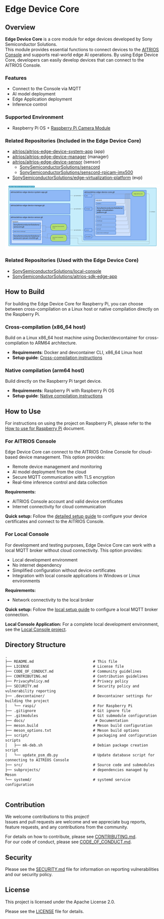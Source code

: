 # Edge Device Core

## Overview

**Edge Device Core** is a core module for edge devices developed by Sony Semiconductor Solutions.  
This module provides essential functions to connect devices to the [AITRIOS Console](https://www.aitrios.sony-semicon.com/) and supports real-world edge AI operations.
By using Edge Device Core, developers can easily develop devices that can connect to the AITRIOS Console.

### Features

- Connect to the Console via MQTT
- AI model deployment
- Edge Application deployment
- Inference control

### Supported Environment

- Raspberry Pi OS + [Raspberry Pi Camera Module](https://www.raspberrypi.com/documentation/accessories/ai-camera.html)

### Related Repositories (Included in the Edge Device Core)

 - [aitrios/aitrios-edge-device-system-app](https://github.com/aitrios/aitrios-edge-device-system-app) (app)
 - [aitrios/aitrios-edge-device-manager](https://github.com/aitrios/aitrios-edge-device-manager) (manager)
 - [aitrios/aitrios-edge-device-sensor](https://github.com/aitrios/aitrios-edge-device-sensor) (sensor)
   - [SonySemiconductorSolutions/senscord](https://github.com/SonySemiconductorSolutions/senscord)
   - [SonySemiconductorSolutions/senscord-rpicam-imx500](https://github.com/SonySemiconductorSolutions/senscord-rpicam-imx500)
 - [SonySemiconductorSolutions/edge-virtualization-platform](https://github.com/SonySemiconductorSolutions/edge-virtualization-platform) (evp)

![Edge Device Core related repositories diagram](docs/images/edc_related_repositories.png)

### Related Repositories (Used with the Edge Device Core)

 - [SonySemiconductorSolutions/local-console](https://github.com/SonySemiconductorSolutions/local-console)
 - [SonySemiconductorSolutions/aitrios-sdk-edge-app](https://github.com/SonySemiconductorSolutions/aitrios-sdk-edge-app)

## How to Build

For building the Edge Device Core for Raspberry Pi, you can choose between cross-compilation on a Linux host or native compilation directly on the Raspberry Pi.

### Cross-compilation (x86_64 host)

Build on a Linux x86_64 host machine using Docker/devcontainer for cross-compilation to ARM64 architecture.

- **Requirements**: Docker and devcontainer CLI, x86_64 Linux host
- **Setup guide**: [Cross-compilation instructions](docs/how_to_build_for_raspberry_pi.md#cross-compile-for-raspberry-pi-from-amd64-x86_64)

### Native compilation (arm64 host)

Build directly on the Raspberry Pi target device.

- **Requirements**: Raspberry Pi with Raspberry Pi OS
- **Setup guide**: [Native compilation instructions](docs/how_to_build_for_raspberry_pi.md#native-compile-on-raspberry-pi-aarch64-arm64)

## How to Use

For instructions on using the project on Raspberry Pi, please refer to the [How to use for Raspberry Pi](docs/how_to_use_for_raspberry_pi.md) document.

### For AITRIOS Console

Edge Device Core can connect to the AITRIOS Online Console for cloud-based device management. This option provides:

- Remote device management and monitoring
- AI model deployment from the cloud
- Secure MQTT communication with TLS encryption
- Real-time inference control and data collection

**Requirements:**
- AITRIOS Console account and valid device certificates
- Internet connectivity for cloud communication

**Quick setup:** Follow the [detailed setup guide](docs/how_to_use_for_raspberry_pi.md#option-a-using-aitrios-online-console) to configure your device certificates and connect to the AITRIOS Console.

### For Local Console

For development and testing purposes, Edge Device Core can work with a local MQTT broker without cloud connectivity. This option provides:

- Local development environment
- No internet dependency
- Simplified configuration without device certificates
- Integration with local console applications in Windows or Linux environments

**Requirements:**
- Network connectivity to the local broker

**Quick setup:** Follow the [local setup guide](docs/how_to_use_for_raspberry_pi.md#option-b-using-local-console-local-mqtt-broker) to configure a local MQTT broker connection.

**Local Console Application:** For a complete local development environment, see the [Local Console project](https://github.com/SonySemiconductorSolutions/local-console).

## Directory Structure
```
.
├── README.md                           # This file
├── LICENSE                             # License file
├── CODE_OF_CONDUCT.md                  # Community guidelines
├── CONTRIBUTING.md                     # Contribution guidelines
├── PrivacyPolicy.md                    # Privacy policy
├── SECURITY.md                         # Security policy and vulnerability reporting
├── .devcontainer/                      # Devcontainer settings for building the project
│   └── raspi/                          # For Raspberry Pi
├── .gitignore                          # Git ignore file
├── .gitmodules                         # Git submodule configuration
├── docs/                                # Documentation
├── meson.build                         # Meson build configuration
├── meson_options.txt                   # Meson build options
├── script/                             # packaging and configuration scripts
│   ├── mk-deb.sh                       # Debian package creation script
│   └── update_psm_db.py                # Update database script for connecting to AITRIOS Console
├── src/                                # Source code and submodules
├── subprojects/                        # dependencies managed by Meson
└── systemd/                            # systemd service configuration
    
```

## Contribution

We welcome contributions to this project!  
Issues and pull requests are welcome and we appreciate bug reports, feature requests, and any contributions from the community.

For details on how to contribute, please see [CONTRIBUTING.md](CONTRIBUTING.md).  
For our code of conduct, please see [CODE_OF_CONDUCT.md](CODE_OF_CONDUCT.md).

## Security

Please see the [SECURITY.md](SECURITY.md) file for information on reporting vulnerabilities and our security policy.

## License

This project is licensed under the Apache License 2.0.

Please see the [LICENSE](LICENSE) file for details.
